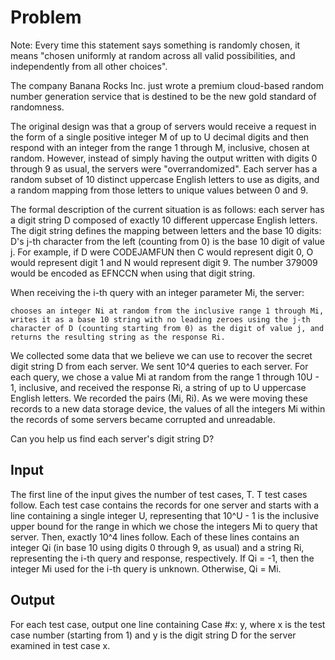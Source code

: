 # Problem

Note: Every time this statement says something is randomly chosen, it means "chosen uniformly at random across all valid possibilities, and independently from all other choices".

The company Banana Rocks Inc. just wrote a premium cloud-based random number generation service that is destined to be the new gold standard of randomness.

The original design was that a group of servers would receive a request in the form of a single positive integer M of up to U decimal digits and then respond with an integer from the range 1 through M, inclusive, chosen at random. However, instead of simply having the output written with digits 0 through 9 as usual, the servers were "overrandomized". Each server has a random subset of 10 distinct uppercase English letters to use as digits, and a random mapping from those letters to unique values between 0 and 9.

The formal description of the current situation is as follows: each server has a digit string D composed of exactly 10 different uppercase English letters. The digit string defines the mapping between letters and the base 10 digits: D's j-th character from the left (counting from 0) is the base 10 digit of value j. For example, if D were CODEJAMFUN then C would represent digit 0, O would represent digit 1 and N would represent digit 9. The number 379009 would be encoded as EFNCCN when using that digit string.

When receiving the i-th query with an integer parameter Mi, the server:

    chooses an integer Ni at random from the inclusive range 1 through Mi,
    writes it as a base 10 string with no leading zeroes using the j-th character of D (counting starting from 0) as the digit of value j, and
    returns the resulting string as the response Ri.

We collected some data that we believe we can use to recover the secret digit string D from each server. We sent 10^4 queries to each server. For each query, we chose a value Mi at random from the range 1 through 10U - 1, inclusive, and received the response Ri, a string of up to U uppercase English letters. We recorded the pairs (Mi, Ri). As we were moving these records to a new data storage device, the values of all the integers Mi within the records of some servers became corrupted and unreadable.

Can you help us find each server's digit string D?

## Input

The first line of the input gives the number of test cases, T. T test cases follow. Each test case contains the records for one server and starts with a line containing a single integer U, representing that 10^U - 1 is the inclusive upper bound for the range in which we chose the integers Mi to query that server. Then, exactly 10^4 lines follow. Each of these lines contains an integer Qi (in base 10 using digits 0 through 9, as usual) and a string Ri, representing the i-th query and response, respectively. If Qi = -1, then the integer Mi used for the i-th query is unknown. Otherwise, Qi = Mi.

## Output

For each test case, output one line containing Case #x: y, where x is the test case number (starting from 1) and y is the digit string D for the server examined in test case x.

